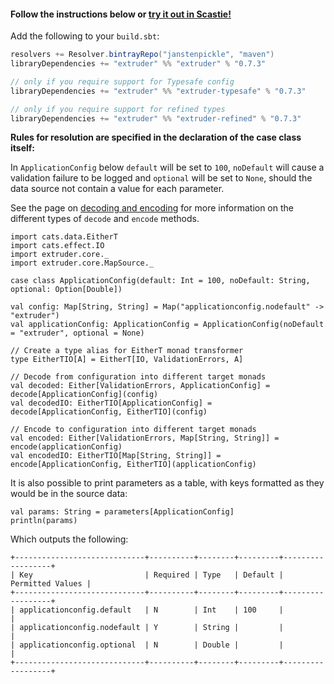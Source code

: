#### Follow the instructions below or [try it out in Scastie!](https://scastie.scala-lang.org/janstenpickle/ozr3LrFpRdyDUqXio3RGtA/1)

Add the following to your `build.sbt`:
```scala
resolvers += Resolver.bintrayRepo("janstenpickle", "maven")
libraryDependencies += "extruder" %% "extruder" % "0.7.3"

// only if you require support for Typesafe config
libraryDependencies += "extruder" %% "extruder-typesafe" % "0.7.3"

// only if you require support for refined types
libraryDependencies += "extruder" %% "extruder-refined" % "0.7.3"
```

**Rules for resolution are specified in the declaration of the case class itself:**

In `ApplicationConfig` below `default` will be set to `100`, `noDefault` will cause a validation failure to be logged and `optional` will be set to `None`, should the data source not contain a value for each parameter.

See the page on [decoding and encoding](decode_encode.html) for more information on the different types of `decode` and `encode` methods.

```tut:silent
import cats.data.EitherT
import cats.effect.IO
import extruder.core._
import extruder.core.MapSource._

case class ApplicationConfig(default: Int = 100, noDefault: String, optional: Option[Double])

val config: Map[String, String] = Map("applicationconfig.nodefault" -> "extruder")
val applicationConfig: ApplicationConfig = ApplicationConfig(noDefault = "extruder", optional = None)

// Create a type alias for EitherT monad transformer
type EitherTIO[A] = EitherT[IO, ValidationErrors, A]

// Decode from configuration into different target monads
val decoded: Either[ValidationErrors, ApplicationConfig] = decode[ApplicationConfig](config)
val decodedIO: EitherTIO[ApplicationConfig] = decode[ApplicationConfig, EitherTIO](config)

// Encode to configuration into different target monads
val encoded: Either[ValidationErrors, Map[String, String]] = encode(applicationConfig)
val encodedIO: EitherTIO[Map[String, String]] = encode[ApplicationConfig, EitherTIO](applicationConfig)
```

It is also possible to print parameters as a table, with keys formatted as they would be in the source data:

```
val params: String = parameters[ApplicationConfig]
println(params)
```
Which outputs the following:
```
+-----------------------------+----------+--------+---------+------------------+
| Key                         | Required | Type   | Default | Permitted Values |
+-----------------------------+----------+--------+---------+------------------+
| applicationconfig.default   | N        | Int    | 100     |                  |
| applicationconfig.nodefault | Y        | String |         |                  |
| applicationconfig.optional  | N        | Double |         |                  |
+-----------------------------+----------+--------+---------+------------------+
```
